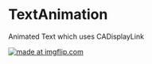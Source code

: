 # TextAnimation
Animated Text which uses CADisplayLink

<a href="https://imgflip.com/gif/2wksl8"><img src="https://i.imgflip.com/2wksl8.gif" title="made at imgflip.com"/></a>
